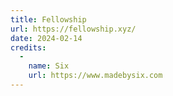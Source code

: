 ```yaml
---
title: Fellowship
url: https://fellowship.xyz/
date: 2024-02-14
credits:
  -
    name: Six
    url: https://www.madebysix.com
---
```

